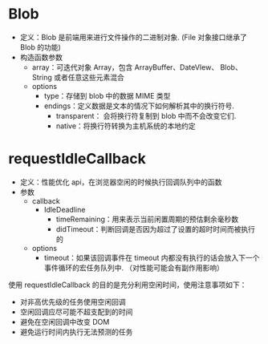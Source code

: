 # Blob

- 定义：Blob 是前端用来进行文件操作的二进制对象. (File 对象接口继承了 Blob 的功能)
- 构造函数参数
  - array：可迭代对象 Array，包含 ArrayBuffer、DateVIew、 Blob、String 或者任意这些元素混合
  - options
    - type：存储到 blob 中的数据 MIME 类型
    - endings：定义数据是文本的情况下如何解析其中的换行符号. 
      - transparent： 会将换行符复制到 blob 中而不会改变它们. 
      - native：将换行符转换为主机系统的本地约定



# requestIdleCallback

- 定义：性能优化 api，在浏览器空闲的时候执行回调队列中的函数
- 参数
  - callback
    - IdleDeadline
      - timeRemaining：用来表示当前闲置周期的预估剩余毫秒数
      - didTimeout：判断回调是否因为超过了设置的超时时间而被执行的
  - options
    - timeout：如果该回调事件在 timeout 内都没有执行的话会放入下一个事件循环的宏任务队列中. （对性能可能会有副作用影响）

使用 requestIdleCallback 的目的是充分利用空闲时间，使用注意事项如下：

- 对非高优先级的任务使用空闲回调
- 空闲回调应尽可能不超支配到的时间
- 避免在空闲回调中改变 DOM
- 避免运行时间内执行无法预测的任务
